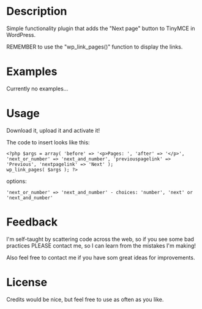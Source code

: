 # Description

Simple functionality plugin that adds the "Next page" button to TinyMCE in WordPress.

REMEMBER to use the "wp_link_pages()" function to display the links.

# Examples

Currently no examples...

# Usage

Download it, upload it and activate it!

The code to insert looks like this:

    <?php $args = array( 'before' => '<p>Pages: ', 'after' => '</p>', 'next_or_number' => 'next_and_number', 'previouspagelink' => 'Previous', 'nextpagelink' => 'Next' );
	wp_link_pages( $args ); ?>

options:

    'next_or_number' => 'next_and_number' - choices: 'number', 'next' or 'next_and_number'

# Feedback

I'm self-taught by scattering code across the web, so if you see some bad practices PLEASE contact me, so I can learn from the mistakes I'm making!

Also feel free to contact me if you have som great ideas for improvements.

# License

Credits would be nice, but feel free to use as often as you like.